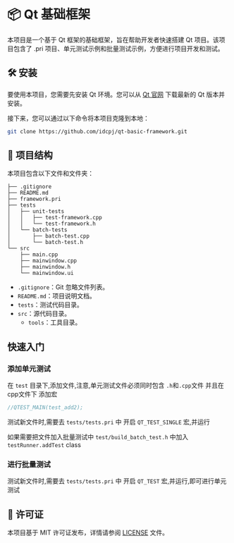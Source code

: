 # 📦 Qt 基础框架

本项目是一个基于 Qt 框架的基础框架，旨在帮助开发者快速搭建 Qt 项目。该项目包含了 .pri 项目、单元测试示例和批量测试示例，方便进行项目开发和测试。

## 🛠️ 安装

要使用本项目，您需要先安装 Qt 环境。您可以从 [Qt 官网](https://www.qt.io/download) 下载最新的 Qt 版本并安装。

接下来，您可以通过以下命令将本项目克隆到本地：

```bash
git clone https://github.com/idcpj/qt-basic-framework.git
```

## 📁 项目结构

本项目包含以下文件和文件夹：

```
├── .gitignore
├── README.md
├── framework.pri
├── tests
│   ├── unit-tests
│   │   ├── test-framework.cpp
│   │   └── test-framework.h
│   └── batch-tests
│       ├── batch-test.cpp
│       └── batch-test.h
└── src
    ├── main.cpp
    ├── mainwindow.cpp
    ├── mainwindow.h
    └── mainwindow.ui
```

- `.gitignore`：Git 忽略文件列表。
- `README.md`：项目说明文档。
- `tests`：测试代码目录。
- `src`：源代码目录。
    - `tools`：工具目录。

## 快速入门
### 添加单元测试
在 `test` 目录下,添加文件,注意,单元测试文件必须同时包含 `.h`和`.cpp`文件
并且在 cpp文件下 添加宏
```c++
//QTEST_MAIN(test_add2);
```
测试新文件时,需要去 `tests/tests.pri` 中 开启 `QT_TEST_SINGLE` 宏,并运行

如果需要把文件加入批量测试中 `test/build_batch_test.h` 中加入`testRunner.addTest` class


### 进行批量测试

测试新文件时,需要去 `tests/tests.pri` 中 开启 `QT_TEST` 宏,并运行,即可进行单元测试


## 📝 许可证

本项目基于 MIT 许可证发布，详情请参阅 [LICENSE](./LICENSE) 文件。